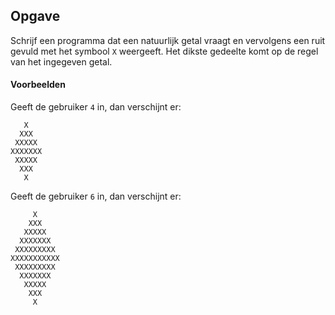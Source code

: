 ## Opgave
Schrijf een programma dat een natuurlijk getal vraagt en vervolgens een ruit gevuld met het symbool `X` weergeeft. Het dikste gedeelte komt op de regel van het ingegeven getal.

#### Voorbeelden
Geeft de gebruiker `4` in, dan verschijnt er:
```
   X
  XXX
 XXXXX
XXXXXXX
 XXXXX
  XXX
   X
```

Geeft de gebruiker `6` in, dan verschijnt er:
```
     X
    XXX
   XXXXX
  XXXXXXX
 XXXXXXXXX
XXXXXXXXXXX
 XXXXXXXXX
  XXXXXXX
   XXXXX
    XXX
     X
```